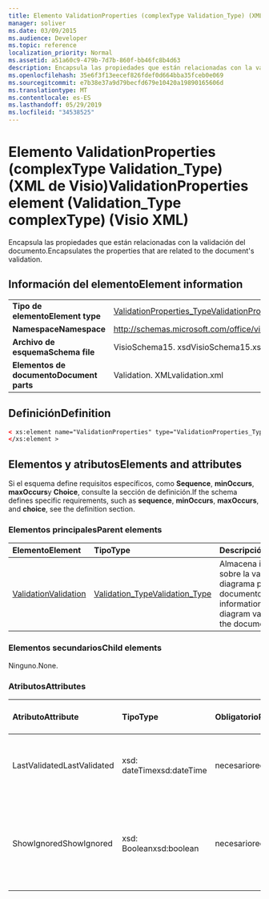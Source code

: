 ```yaml
---
title: Elemento ValidationProperties (complexType Validation_Type) (XML de Visio)
manager: soliver
ms.date: 03/09/2015
ms.audience: Developer
ms.topic: reference
localization_priority: Normal
ms.assetid: a51a60c9-479b-7d7b-860f-bb46fc8b4d63
description: Encapsula las propiedades que están relacionadas con la validación del documento.
ms.openlocfilehash: 35e6f3f13eecef826fdef0d664bba35fceb0e069
ms.sourcegitcommit: e7b38e37a9d79becfd679e10420a19890165606d
ms.translationtype: MT
ms.contentlocale: es-ES
ms.lasthandoff: 05/29/2019
ms.locfileid: "34538525"
---
```

# <a name="validationproperties-element-validationtype-complextype-visio-xml"></a><span data-ttu-id="1ea51-103">Elemento ValidationProperties (complexType Validation_Type) (XML de Visio)</span><span class="sxs-lookup"><span data-stu-id="1ea51-103">ValidationProperties element (Validation_Type complexType) (Visio XML)</span></span>

<span data-ttu-id="1ea51-104">Encapsula las propiedades que están relacionadas con la validación del documento.</span><span class="sxs-lookup"><span data-stu-id="1ea51-104">Encapsulates the properties that are related to the document's validation.</span></span>
  
## <a name="element-information"></a><span data-ttu-id="1ea51-105">Información del elemento</span><span class="sxs-lookup"><span data-stu-id="1ea51-105">Element information</span></span>

|||
|:-----|:-----|
|<span data-ttu-id="1ea51-106">**Tipo de elemento**</span><span class="sxs-lookup"><span data-stu-id="1ea51-106">**Element type**</span></span> <br/> |[<span data-ttu-id="1ea51-107">ValidationProperties_Type</span><span class="sxs-lookup"><span data-stu-id="1ea51-107">ValidationProperties_Type</span></span>](validationproperties_type-complextypevisio-xml.md) <br/> |
|<span data-ttu-id="1ea51-108">**Namespace**</span><span class="sxs-lookup"><span data-stu-id="1ea51-108">**Namespace**</span></span> <br/> |http://schemas.microsoft.com/office/visio/2012/main  <br/> |
|<span data-ttu-id="1ea51-109">**Archivo de esquema**</span><span class="sxs-lookup"><span data-stu-id="1ea51-109">**Schema file**</span></span> <br/> |<span data-ttu-id="1ea51-110">VisioSchema15. xsd</span><span class="sxs-lookup"><span data-stu-id="1ea51-110">VisioSchema15.xsd</span></span>  <br/> |
|<span data-ttu-id="1ea51-111">**Elementos de documento**</span><span class="sxs-lookup"><span data-stu-id="1ea51-111">**Document parts**</span></span> <br/> |<span data-ttu-id="1ea51-112">Validation. XML</span><span class="sxs-lookup"><span data-stu-id="1ea51-112">validation.xml</span></span>  <br/> |
   
## <a name="definition"></a><span data-ttu-id="1ea51-113">Definición</span><span class="sxs-lookup"><span data-stu-id="1ea51-113">Definition</span></span>

```XML
< xs:element name="ValidationProperties" type="ValidationProperties_Type" minOccurs="0" maxOccurs="1" >
</xs:element >
```

## <a name="elements-and-attributes"></a><span data-ttu-id="1ea51-114">Elementos y atributos</span><span class="sxs-lookup"><span data-stu-id="1ea51-114">Elements and attributes</span></span>

<span data-ttu-id="1ea51-115">Si el esquema define requisitos específicos, como **Sequence**, **minOccurs**, **maxOccurs**y **Choice**, consulte la sección de definición.</span><span class="sxs-lookup"><span data-stu-id="1ea51-115">If the schema defines specific requirements, such as **sequence**, **minOccurs**, **maxOccurs**, and **choice**, see the definition section.</span></span> 
  
### <a name="parent-elements"></a><span data-ttu-id="1ea51-116">Elementos principales</span><span class="sxs-lookup"><span data-stu-id="1ea51-116">Parent elements</span></span>

|<span data-ttu-id="1ea51-117">**Elemento**</span><span class="sxs-lookup"><span data-stu-id="1ea51-117">**Element**</span></span>|<span data-ttu-id="1ea51-118">**Tipo**</span><span class="sxs-lookup"><span data-stu-id="1ea51-118">**Type**</span></span>|<span data-ttu-id="1ea51-119">**Descripción**</span><span class="sxs-lookup"><span data-stu-id="1ea51-119">**Description**</span></span>|
|:-----|:-----|:-----|
|[<span data-ttu-id="1ea51-120">Validation</span><span class="sxs-lookup"><span data-stu-id="1ea51-120">Validation</span></span>](validation-elementvisio-xml.md) <br/> |[<span data-ttu-id="1ea51-121">Validation_Type</span><span class="sxs-lookup"><span data-stu-id="1ea51-121">Validation_Type</span></span>](validation_type-complextypevisio-xml.md) <br/> |<span data-ttu-id="1ea51-122">Almacena información sobre la validación del diagrama para el documento.</span><span class="sxs-lookup"><span data-stu-id="1ea51-122">Stores information about diagram validation for the document.</span></span>  <br/> |
   
### <a name="child-elements"></a><span data-ttu-id="1ea51-123">Elementos secundarios</span><span class="sxs-lookup"><span data-stu-id="1ea51-123">Child elements</span></span>

<span data-ttu-id="1ea51-124">Ninguno.</span><span class="sxs-lookup"><span data-stu-id="1ea51-124">None.</span></span>
  
### <a name="attributes"></a><span data-ttu-id="1ea51-125">Atributos</span><span class="sxs-lookup"><span data-stu-id="1ea51-125">Attributes</span></span>

|<span data-ttu-id="1ea51-126">**Atributo**</span><span class="sxs-lookup"><span data-stu-id="1ea51-126">**Attribute**</span></span>|<span data-ttu-id="1ea51-127">**Tipo**</span><span class="sxs-lookup"><span data-stu-id="1ea51-127">**Type**</span></span>|<span data-ttu-id="1ea51-128">**Obligatorio**</span><span class="sxs-lookup"><span data-stu-id="1ea51-128">**Required**</span></span>|<span data-ttu-id="1ea51-129">**Descripción**</span><span class="sxs-lookup"><span data-stu-id="1ea51-129">**Description**</span></span>|<span data-ttu-id="1ea51-130">**Posibles valores**</span><span class="sxs-lookup"><span data-stu-id="1ea51-130">**Possible values**</span></span>|
|:-----|:-----|:-----|:-----|:-----|
|<span data-ttu-id="1ea51-131">LastValidated</span><span class="sxs-lookup"><span data-stu-id="1ea51-131">LastValidated</span></span>  <br/> |<span data-ttu-id="1ea51-132">xsd: dateTime</span><span class="sxs-lookup"><span data-stu-id="1ea51-132">xsd:dateTime</span></span>  <br/> |<span data-ttu-id="1ea51-133">necesario</span><span class="sxs-lookup"><span data-stu-id="1ea51-133">required</span></span>  <br/> |<span data-ttu-id="1ea51-134">Fecha y hora en que se validó el documento por última vez.</span><span class="sxs-lookup"><span data-stu-id="1ea51-134">The date and time that the document was last validated.</span></span>  <br/> |<span data-ttu-id="1ea51-135">Valores del tipo xsd: dateTime.</span><span class="sxs-lookup"><span data-stu-id="1ea51-135">Values of the xsd:dateTime type.</span></span>  <br/> |
|<span data-ttu-id="1ea51-136">ShowIgnored</span><span class="sxs-lookup"><span data-stu-id="1ea51-136">ShowIgnored</span></span>  <br/> |<span data-ttu-id="1ea51-137">xsd: Boolean</span><span class="sxs-lookup"><span data-stu-id="1ea51-137">xsd:boolean</span></span>  <br/> |<span data-ttu-id="1ea51-138">necesario</span><span class="sxs-lookup"><span data-stu-id="1ea51-138">required</span></span>  <br/> |<span data-ttu-id="1ea51-139">Especifica si se muestran problemas de validación omitidos en la ventana problemas.</span><span class="sxs-lookup"><span data-stu-id="1ea51-139">Specifies whether to show ignored validation issues in the Issues window.</span></span>  <br/> |<span data-ttu-id="1ea51-140">Valores del tipo xsd: Boolean.</span><span class="sxs-lookup"><span data-stu-id="1ea51-140">Values of the xsd:boolean type.</span></span>  <br/> |
   

